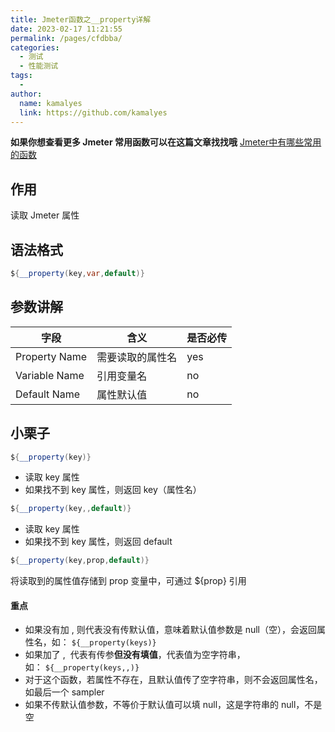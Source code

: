 ```yaml
---
title: Jmeter函数之__property详解
date: 2023-02-17 11:21:55
permalink: /pages/cfdbba/
categories:
  - 测试
  - 性能测试
tags:
  - 
author: 
  name: kamalyes
  link: https://github.com/kamalyes
---
```

**如果你想查看更多 Jmeter 常用函数可以在这篇文章找找哦**
[Jmeter中有哪些常用的函数](./01.Jmeter中有哪些常用的函数.md)

作用
--

读取 Jmeter 属性

语法格式
----

```java
${__property(key,var,default)}
```

参数讲解
----

| 字段 | 含义 | 是否必传 |
| --- | --- | --- |
| Property Name | 需要读取的属性名 | yes |
| Variable Name | 引用变量名 | no |
| Default Name | 属性默认值 | no |

小栗子
---

```java
${__property(key)}
```

*   读取 key 属性
*   如果找不到 key 属性，则返回 key（属性名）

```java
${__property(key,,default)}
```

*   读取 key 属性
*   如果找不到 key 属性，则返回 default

```java
${__property(key,prop,default)}
```

将读取到的属性值存储到 prop 变量中，可通过 ${prop} 引用

#### **重点**

*   如果没有加 , 则代表没有传默认值，意味着默认值参数是 null（空），会返回属性名，如： `${__property(keys)}`
*   如果加了 ,  代表有传参**但没有填值**，代表值为空字符串，如： `${__property(keys,,)}`
*   对于这个函数，若属性不存在，且默认值传了空字符串，则不会返回属性名，如最后一个 sampler
*   如果不传默认值参数，不等价于默认值可以填 null，这是字符串的 null，不是空
